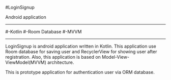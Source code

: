 #LoginSignup

Android application

--------------------------------------------------------------------
#-Kotlin
#-Room Database
#-MVVM

--------------------------------------------------------------------
LoginSignup is android application written in Kotlin. This application use Room database for saving user and RecyclerView for showing user after registration.
Also, this application is based on Model-View-ViewModel(MVVM) architecture. 

This is prototype application for authentication user via ORM database.

